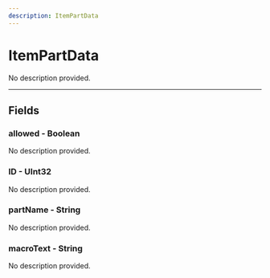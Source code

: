 ```yaml
---
description: ItemPartData
---
```


# ItemPartData

No description provided.

***

## Fields

### allowed - Boolean

No description provided.

### ID - UInt32

No description provided.

### partName - String

No description provided.

### macroText - String

No description provided.
